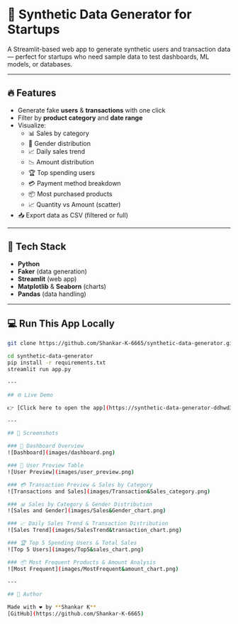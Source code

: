 # 🧪 Synthetic Data Generator for Startups

A Streamlit-based web app to generate synthetic users and transaction data — perfect for startups who need sample data to test dashboards, ML models, or databases.

---

## 🔥 Features

- Generate fake **users** & **transactions** with one click
- Filter by **product category** and **date range**
- Visualize:
  - 📊 Sales by category
  - 🥧 Gender distribution
  - 📈 Daily sales trend
  - 📉 Amount distribution
  - 🏆 Top spending users
  - 💳 Payment method breakdown
  - 📦 Most purchased products
  - 📈 Quantity vs Amount (scatter)
- 📥 Export data as CSV (filtered or full)

---

## 🚀 Tech Stack

- **Python**
- **Faker** (data generation)
- **Streamlit** (web app)
- **Matplotlib** & **Seaborn** (charts)
- **Pandas** (data handling)

---

## 💻 Run This App Locally

```bash
git clone https://github.com/Shankar-K-6665/synthetic-data-generator.git

cd synthetic-data-generator
pip install -r requirements.txt
streamlit run app.py

---

## 🌐 Live Demo

👉 [Click here to open the app](https://synthetic-data-generator-ddhwd3m5jbvtglrgxqrjex.streamlit.app/)

---

## 📸 Screenshots

### 🧪 Dashboard Overview
![Dashboard](images/dashboard.png)

### 👥 User Preview Table
![User Preview](images/user_preview.png)

### 💳 Transaction Preview & Sales by Category
![Transactions and Sales](images/Transaction&Sales_category.png)

### 📊 Sales by Category & Gender Distribution
![Sales and Gender](images/Sales&Gender_chart.png)

### 📈 Daily Sales Trend & Transaction Distribution
![Sales Trend](images/SalesTrend&transaction_chart.png)

### 🏆 Top 5 Spending Users & Total Sales
![Top 5 Users](images/Top5&sales_chart.png)

### 📦 Most Frequent Products & Amount Analysis
![Most Frequent](images/MostFrequent&amount_chart.png)

---

## 🙌 Author

Made with ❤️ by **Shankar K**  
[GitHub](https://github.com/Shankar-K-6665)


